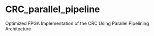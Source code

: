 # CRC_parallel_pipeline
Optimized FPGA Implementation of the CRC Using Parallel Pipelining Architecture
